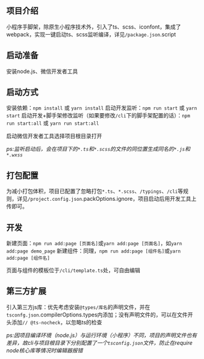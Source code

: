<!--
 * @Author: Light
 * @Date: 2020-03-06 18:52:54
 * @LastEditTime: 2020-03-06 18:58:54
 * @LastEditors: Light
 * @Description: 项目说明
 * @FilePath: /miniprogram-ts-demo/readme.md
 -->

## 项目介绍
小程序手脚架，除原生小程序技术外，引入了ts、scss、iconfont，集成了webpack，实现一键启动ts、scss监听编译，详见`/package.json`.script

## 启动准备
安装node.js、微信开发者工具

## 启动方式
安装依赖：`npm install` 或 `yarn install`
启动开发监听：`npm run start` 或 `yarn start`
启动开发+脚手架修改监听（如果要修改`/cli`下的脚手架配置的话）：`npm run start:all` 或 `yarn run start:all`

启动微信开发者工具选择项目根目录打开

*ps:监听启动后，会在项目下的`*.ts`和`*.scss`的文件的同位置生成同名的`*.js`和`*.wxss`*

## 打包配置
为减小打包体积，项目已配置了忽略打包`*.ts`、`*.scss`、`/typings`、`/cli`等规则，详见`/project.config.json`.packOptions.ignore，项目启动后用开发工具上传即可。

## 开发
新建页面：`npm run add:page [页面名]`或`yarn add:page [页面名]`，如`yarn add:page demo_page`
新建组件：同理，`npm run add:page [组件名]`或`yarn add:page [组件名]`

页面与组件的模板位于`/cli/template.ts`处，可自由编辑
## 第三方扩展
引入第三方js库：优先考虑安装`@types/库名`的声明文件，并在`tsconfg.json`.compilerOptions.types内添加；没有声明文件的，可以在文件开头添加`// @ts-nocheck`，以忽略ts的检查

*ps:因项目编译环境（node.js）与运行环境（小程序）不同，项目的声明文件也有差异，故cli与项目根目录下分别配置了一个`tsconfig.json`文件，防止在require node核心库等情况时编辑器报错*